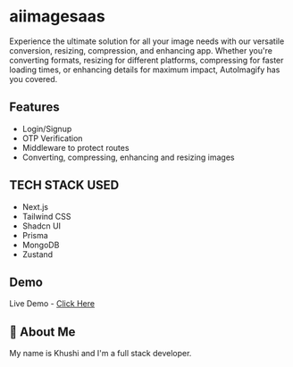 # aiimagesaas

Experience the ultimate solution for all your image needs with our versatile conversion, resizing, compression, and enhancing app. Whether you're converting formats, resizing for different platforms, compressing for faster loading times, or enhancing details for maximum impact, AutoImagify has you covered.



## Features

- Login/Signup
- OTP Verification
- Middleware to protect routes
- Converting, compressing, enhancing and resizing images

## TECH STACK USED

- Next.js
- Tailwind CSS
- Shadcn UI
- Prisma
- MongoDB
- Zustand


## Demo

Live Demo - [Click Here](https://aiimagesaas.vercel.app)

## 🚀 About Me

My name is Khushi and I'm a full stack developer.